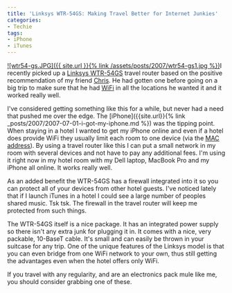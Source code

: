 ```yaml
---
title: 'Linksys WTR-54GS: Making Travel Better for Internet Junkies'
categories:
- Techie
tags:
- iPhone
- iTunes
---
```


[![wtr54-gs.JPG]({{ site.url }}{% link /assets/posts/2007/wtr54-gs1.jpg %})](http://www.linksys.com/servlet/Satellite?c=L_Product_C2&childpagename=US%252FLayout&cid=1122062241008&pagename=Linksys%252FCommon%252FVisitorWrapper)I recently picked up a [Linksys WTR-54GS](http://www.linksys.com/servlet/Satellite?c=L_Product_C2&childpagename=US%252FLayout&cid=1122062241008&pagename=Linksys%252FCommon%252FVisitorWrapper) travel router based on the positive recommendation of my friend [Chris](http://www.tersteeg.org/). He had gotten one before going on a big trip to make sure that he had [WiFi](http://en.wikipedia.org/wiki/Wi-Fi) in all the locations he wanted it and it worked really well.

I've considered getting something like this for a while, but never had a need that pushed me over the edge. The [iPhone]({{site.url}}{% link _posts/2007/2007-07-01-i-got-my-iphone.md %}) was the tipping point. When staying in a hotel I wanted to get my iPhone online and even if a hotel does provide WiFi they usually limit each room to one device (via the [MAC address](http://en.wikipedia.org/wiki/MAC_address)). By using a travel router like this I can put a small network in my room with several devices and not have to pay any additional fees. I'm using it right now in my hotel room with my Dell laptop, MacBook Pro and my iPhone all online. It works really well.

As an added benefit the WTR-54GS has a firewall integrated into it so you can protect all of your devices from other hotel guests. I've noticed lately that if I launch iTunes in a hotel I could see a large number of peoples shared music. Tsk tsk. The firewall in the travel router will keep me protected from such things.

The WTR-54GS itself is a nice package. It has an integrated power supply so there isn't any extra junk for plugging it in. It comes with a nice, very packable, 10-BaseT cable. It's small and can easily be thrown in your suitcase for any trip. One of the unique features of the Linksys model is that you can even bridge from one WiFi network to your own, thus still getting the advantages even when the hotel offers only WiFi.

If you travel with any regularity, and are an electronics pack mule like me, you should consider grabbing one of these.

